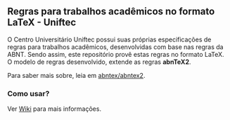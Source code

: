## Regras para trabalhos acadêmicos no formato LaTeX - Uniftec
O Centro Universitário Uniftec possui suas próprias especificações de regras para trabalhos acadêmicos, desenvolvidas com base nas regras da ABNT. Sendo assim, este repositório provê estas regras no formato LaTeX.
O modelo de regras desenvolvido, extende as regras **abnTeX2**. 

Para saber mais sobre, leia em [abntex/abntex2](https://github.com/abntex/abntex2/blob/master/README.md).

### Como usar?
Ver [Wiki](https://github.com/pedruino/latex-rules-uniftec/wiki) para mais informações.
